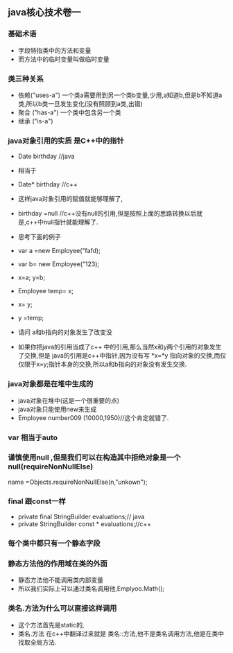 ## java核心技术卷一
### 基础术语
+ 字段特指类中的方法和变量
+ 而方法中的临时变量叫做临时变量
### 类三种关系
+ 依赖("uses-a") 一个类a需要用到另一个类b变量,少用,a知道b,但是b不知道a类,所以b类一旦发生变化(没有照顾到a类,出错)
+ 聚合 ("has-a") 一个类中包含另一个类
+ 继承 ("is-a")


### java对象引用的实质 是C++中的指针
+ Date birthday  //java
+ 相当于
+ Date* birthday  //c++ 
+ 这样java对象引用的赋值就能够理解了,
+ birthday =null //c++没有null的引用,但是按照上面的思路转换以后就是,c++中null指针就能理解了.


+ 思考下面的例子 
+ var a =new Employee("fafd);
+ var b= new Employee("123);
+ x=a; y=b;
+ Employee temp= x;
+ x= y;
+ y =temp;
+ 请问 a和b指向的对象发生了改变没
+ 如果你把java的引用当成了c++ 中的引用,那么当然x和y两个引用的对象发生了交换,但是 java的引用是c++中指针,因为没有写 *x=*y 指向对象的交换,而仅仅限于x=y;指针本身的交换,所以a和b指向的对象没有发生交换.

### java对象都是在堆中生成的
+ java对象在堆中(这是一个很重要的点)
+ java对象只能使用new来生成
+ Employee number009 (10000,1950)//这个肯定就错了. 


### var 相当于auto

### 谨慎使用null ,但是我们可以在构造其中拒绝对象是一个null(requireNonNullElse)

name =Objects.requireNonNullElse(n,"unkown");

### final 跟const一样
+ private final StringBuilder evaluations;// java
+ private  StringBuilder const * evaluations;//c++


### 每个类中都只有一个静态字段


### 静态方法他的作用域在类的外面
+ 静态方法他不能调用类内部变量
+ 所以我们实际上可以通过类名调用他,Emplyoo.Math();

### 类名.方法为什么可以直接这样调用
+ 这个方法首先是static的,
+ 类名.方法 在c++中翻译过来就是 类名::方法,他不是类名调用方法,他是在类中找取全局方法.